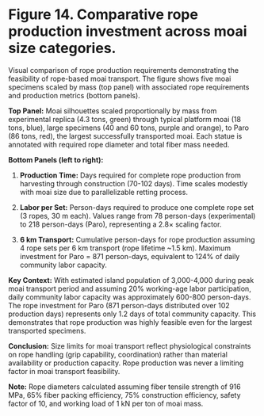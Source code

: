 # Figure 14. Comparative rope production investment across moai size categories.

Visual comparison of rope production requirements demonstrating the feasibility of rope-based moai transport. The figure shows five moai specimens scaled by mass (top panel) with associated rope requirements and production metrics (bottom panels).

**Top Panel:** Moai silhouettes scaled proportionally by mass from experimental replica (4.3 tons, green) through typical platform moai (18 tons, blue), large specimens (40 and 60 tons, purple and orange), to Paro (86 tons, red), the largest successfully transported moai. Each statue is annotated with required rope diameter and total fiber mass needed.

**Bottom Panels (left to right):**

1. **Production Time:** Days required for complete rope production from harvesting through construction (70-102 days). Time scales modestly with moai size due to parallelizable retting process.

2. **Labor per Set:** Person-days required to produce one complete rope set (3 ropes, 30 m each). Values range from 78 person-days (experimental) to 218 person-days (Paro), representing a 2.8× scaling factor.

3. **6 km Transport:** Cumulative person-days for rope production assuming 4 rope sets per 6 km transport (rope lifetime ~1.5 km). Maximum investment for Paro = 871 person-days, equivalent to 124% of daily community labor capacity.

**Key Context:** With estimated island population of 3,000-4,000 during peak moai transport period and assuming 20% working-age labor participation, daily community labor capacity was approximately 600-800 person-days. The rope investment for Paro (871 person-days distributed over 102 production days) represents only 1.2 days of total community capacity. This demonstrates that rope production was highly feasible even for the largest transported specimens.

**Conclusion:** Size limits for moai transport reflect physiological constraints on rope handling (grip capability, coordination) rather than material availability or production capacity. Rope production was never a limiting factor in moai transport feasibility.

**Note:** Rope diameters calculated assuming fiber tensile strength of 916 MPa, 65% fiber packing efficiency, 75% construction efficiency, safety factor of 10, and working load of 1 kN per ton of moai mass.
